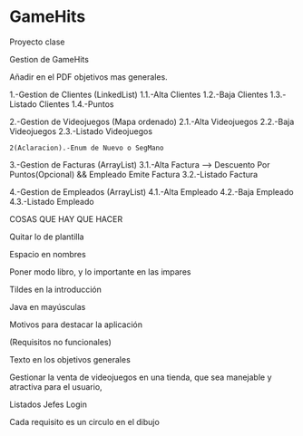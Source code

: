 # GameHits
Proyecto clase

Gestion de GameHits

Añadir en el PDF objetivos mas generales.


1.-Gestion de Clientes (LinkedList)
	1.1.-Alta Clientes
	1.2.-Baja Clientes
	1.3.-Listado Clientes
	1.4.-Puntos	

2.-Gestion de Videojuegos (Mapa ordenado)
	2.1.-Alta Videojuegos
	2.2.-Baja Videojuegos
	2.3.-Listado Videojuegos
	
	2(Aclaracion).-Enum de Nuevo o SegMano

3.-Gestion de Facturas  (ArrayList)
	3.1.-Alta Factura --> Descuento Por Puntos(Opcional) && Empleado Emite Factura
	3.2.-Listado Factura

4.-Gestion de Empleados (ArrayList)
	4.1.-Alta Empleado
	4.2.-Baja Empleado
	4.3.-Listado Empleado


COSAS QUE HAY QUE HACER

Quitar lo de plantilla

Espacio en nombres 

Poner modo libro, y lo importante en las impares

Tildes en la introducción 

Java en mayúsculas 

Motivos para destacar la aplicación 

(Requisitos no funcionales)

Texto en los objetivos generales 

Gestionar la venta de videojuegos en una tienda, que sea manejable y atractiva para el usuario,

Listados
Jefes 
Login 

Cada requisito es un circulo en el dibujo 


 
